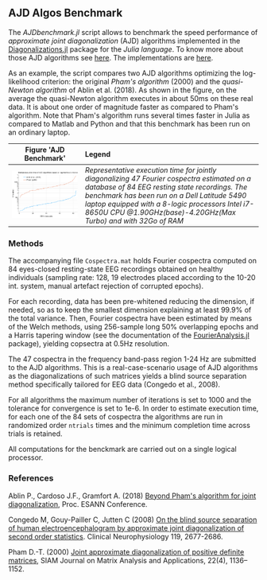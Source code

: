 ## AJD Algos Benchmark

The *AJDbenchmark.jl* script allows to benchmark the speed performance
of *approximate joint diagonalization* (AJD) algorithms implemented in the
[Diagonalizations.jl](https://github.com/Marco-Congedo/Diagonalizations.jl)
package for the *Julia language*. To know more about those AJD algorithms
see [here](https://marco-congedo.github.io/Diagonalizations.jl/dev/algorithms/).
The implementations are [here](https://github.com/Marco-Congedo/Diagonalizations.jl/tree/master/src/optim).

As an example, the script compares two AJD algorithms optimizing the log-likelihood criterion: the original *Pham's algorithm* (2000)
and the *quasi-Newton algorithm* of Ablin et al. (2018). As shown in the figure, on the average the quasi-Newton algorithm executes in about 50ms on these real data. It is about one order of magnitude faster as compared to Pham's algorithm. Note that Pham's algorithm runs several times faster in Julia as compared to Matlab and Python and that this benchmark has been run on an ordinary laptop.

| Figure 'AJD Benchmark'  |  Legend                |
|:-----------------------:|:-----------------------|
| ![](Figure.png) | *Representative execution time for jointly diagonalizing 47 Fourier cospectra estimated on a database of 84 EEG resting state recordings. The benchmark has been run on a Dell Latitude 5490 laptop equipped with a 8-logic processors Intel i7-8650U CPU @1.90GHz(base)-4.20GHz(Max Turbo) and with 32Go of RAM*  |

### Methods

The accompanying file `Cospectra.mat` holds Fourier cospectra
computed on 84 eyes-closed resting-state EEG recordings obtained
on healthy individuals (sampling rate: 128, 19 electrodes placed
according to the 10-20 int. system, manual artefact rejection of
corrupted epochs).

For each recording, data has been pre-whitened reducing the dimension,
if needed, so as to keep the smallest dimension explaining at least
99.9% of the total variance. Then, Fourier cospectra have been estimated
by means of the Welch methods, using 256-sample long 50% overlapping
epochs and a Harris tapering window (see the documentation of the
[FourierAnalysis.jl](https://github.com/Marco-Congedo/FourierAnalysis.jl) package), yielding copsectra at 0.5Hz resolution.

The 47 cospectra in the frequency band-pass region 1-24 Hz are submitted
to the AJD algorithms. This is a real-case-scenario usage of AJD
algorithms as the diagonalizations of such matrices yields a blind source
separation method specifically tailored for EEG data (Congedo et al., 2008).

For all algorithms the maximum number of iterations is set to 1000
and the tolerance for convergence is set to 1e-6.
In order to estimate execution time, for each one of the 84 sets of
cospectra the algorithms are run in randomized order `ntrials`
times and the minimum completion time across trials is retained.

All computations for the benckmark are carried out on a single
logical processor.


### References

Ablin P., Cardoso J.F., Gramfort A. (2018) [Beyond Pham's algorithm
for joint diagonalization](https://hal.archives-ouvertes.fr/hal-01936887v1),
Proc. ESANN Conference.

Congedo M, Gouy-Pailler C, Jutten C (2008) [On the blind source
separation of human electroencephalogram by approximate joint
diagonalization of second order statistics](https://hal.archives-ouvertes.fr/hal-00343628/document).
Clinical Neurophysiology 119, 2677-2686.

Pham D.-T. (2000) [Joint approximate diagonalization of positive definite
matrices](https://pdfs.semanticscholar.org/0cb5/ca9de76b8893a2549ec278942bb6a5a37a35.pdf?_ga=2.131902607.124228321.1577610632-183244851.1563047228),
SIAM Journal on Matrix Analysis and Applications, 22(4), 1136–1152.
